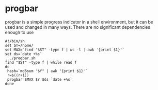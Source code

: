 # progbar 
progbar is a simple progress indicator in a shell environment, but it can be used and changed in many ways.
There are no significant dependencies
enough to use
```
#!/bin/sh
set ST=/home/ 
set MAX=`find "$ST" -type f | wc -l | awk '{print $1}'`
set ds=`date +%s`
. ./progbar.sh
find "$ST" -type f | while read f
do
 hash=`md5sum "$f" | awk '{print $1}'`
 r=$((r+1))
 progbar $MAX $r $ds `date +%s`
done
```
